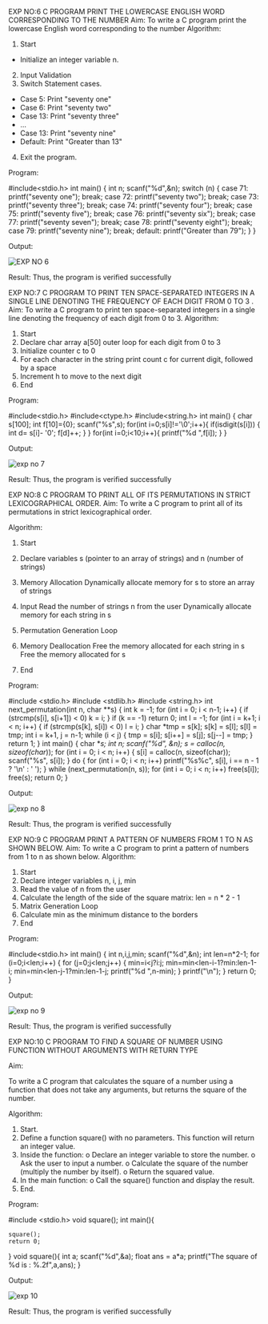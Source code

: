 EXP NO:6 C PROGRAM PRINT THE LOWERCASE ENGLISH WORD CORRESPONDING TO THE NUMBER
Aim:
To write a C program print the lowercase English word corresponding to the number
Algorithm:
1.	Start
- Initialize an integer variable n.
2.	Input Validation
3.	Switch Statement cases.
-	Case 5: Print "seventy one"
-	Case 6: Print "seventy two"
-	Case 13: Print "seventy three"
-	...
-	Case 13: Print "seventy nine"
-	Default: Print "Greater than 13"
4.	Exit the program.
 
Program:

#include<stdio.h>
int main()
{
    int n;
    scanf("%d",&n);
    switch (n)
    {
        case 71:
            printf("seventy one");
            break;
        case 72: 
            printf("seventy two");
            break;
        case 73:
            printf("seventy three");
            break;
        case 74:
            printf("seventy four");
            break;
        case 75:
            printf("seventy five");
            break;
	    case 76:
	        printf("seventy six");
	        break;
	    case 77:
	        printf("seventy seven");
	        break;
	    case 78:
	        printf("seventy eight");
	        break;
	    case 79:
	        printf("seventy nine");
	        break;
        default:
            printf("Greater than 79");
        }
}



Output:


![EXP NO 6](https://github.com/user-attachments/assets/67483834-3438-44de-8f57-3aeffd926450)






Result:
Thus, the program is verified successfully
 
EXP NO:7 C PROGRAM TO PRINT TEN SPACE-SEPARATED INTEGERS     IN A SINGLE  LINE DENOTING THE FREQUENCY OF EACH DIGIT FROM 0 TO 3 .
Aim:
To write a C program to print ten space-separated integers in a single line denoting the frequency of each digit from 0 to 3.
Algorithm:
1.	Start
2.	Declare char array a[50] outer loop for each digit from 0 to 3
3.	Initialize counter c to 0
4.	For each character in the string print count c for current digit, followed by a space
5.	Increment h to move to the next digit
6.	End
 
Program:

#include<stdio.h>
#include<ctype.h>
#include<string.h>
int main()
{
    char s[100];
    int f[10]={0};
    scanf("%s",s);
    for(int i=0;s[i]!='\0';i++){
    if(isdigit(s[i]))
    {
        int d= s[i]- '0';
        f[d]++;
    }
    }
    for(int i=0;i<10;i++){
    printf("%d ",f[i]);
    }
}



Output:


![exp no 7](https://github.com/user-attachments/assets/ab74fe18-8f81-48e4-b957-1d7df739d45a)






Result:
Thus, the program is verified successfully

EXP NO:8 C PROGRAM TO PRINT ALL OF ITS PERMUTATIONS IN STRICT LEXICOGRAPHICAL ORDER.
Aim:
To write a C program to print all of its permutations in strict lexicographical order.

Algorithm:
1.	Start
2.	Declare variables s (pointer to an array of strings) and n (number of strings)

3.	Memory Allocation
Dynamically allocate memory for s to store an array of strings
4.	Input
Read the number of strings n from the user Dynamically allocate memory for each string in s
5.	Permutation Generation Loop
6.	Memory Deallocation
Free the memory allocated for each string in s Free the memory allocated for s
7.	End
 
Program:

#include <stdio.h>
#include <stdlib.h>
#include <string.h>
int next_permutation(int n, char **s)
{
    int k = -1;
    for (int i = 0; i < n-1; i++) {
        if (strcmp(s[i], s[i+1]) < 0)
            k = i;
    }
    if (k == -1) 
        return 0; 
    int l = -1;
    for (int i = k+1; i < n; i++) {
        if (strcmp(s[k], s[i]) < 0)
            l = i;
    }
    char *tmp = s[k];
    s[k] = s[l];
    s[l] = tmp;
    int i = k+1, j = n-1;
    while (i < j) {
        tmp = s[i];
        s[i++] = s[j];
        s[j--] = tmp;
    }
    return 1; 
}
int main()
{
	char **s;
	int n;
	scanf("%d", &n);
	s = calloc(n, sizeof(char*));
	for (int i = 0; i < n; i++)
	{
		s[i] = calloc(n, sizeof(char));
		scanf("%s", s[i]);
	}
	do
	{
		for (int i = 0; i < n; i++)
			printf("%s%c", s[i], i == n - 1 ? '\n' : ' ');
	} while (next_permutation(n, s));
	for (int i = 0; i < n; i++)
		free(s[i]);
	free(s);
	return 0;
}



Output:


![exp no 8](https://github.com/user-attachments/assets/3e1a623a-0ebe-4f85-a07f-d29138419c51)






Result:
Thus, the program is verified successfully
 
EXP NO:9 C PROGRAM PRINT A PATTERN OF NUMBERS FROM 1 TO N AS
SHOWN BELOW.
Aim:
To write a C program to print a pattern of numbers from 1 to n as shown below.
Algorithm:
1.	Start
2.	Declare integer variables n, i, j, min
3.	Read the value of n from the user
4.	Calculate the length of the side of the square matrix: len = n * 2 - 1
5.	Matrix Generation Loop
6.	Calculate min as the minimum distance to the borders
7.	End
 
Program:

#include<stdio.h>
int main()
{
int n,i,j,min;
scanf("%d",&n);
int len=n*2-1; 
for (i=0;i<len;i++)
{
for (j=0;j<len;j++)
{
min=i<j?i:j;
min=min<len-i-1?min:len-1-i;
min=min<len-j-1?min:len-1-j;
printf("%d ",n-min);
}
printf("\n");
}
return 0;
}



Output:


![exp no 9](https://github.com/user-attachments/assets/b400063e-9cf6-4afe-8053-543ef4c0d5e9)






Result:
Thus, the program is verified successfully

EXP NO:10 C PROGRAM TO FIND A SQUARE  OF NUMBER USING FUNCTION WITHOUT ARGUMENTS WITH RETURN TYPE

Aim:

To write a C program that calculates the square of a number using a function that does not take any arguments, but returns the square of the number.

Algorithm:

1.	Start.
2.	Define a function square() with no parameters. This function will return an integer value.
3.	Inside the function:
o	Declare an integer variable to store the number.
o	Ask the user to input a number.
o	Calculate the square of the number (multiply the number by itself).
o	Return the squared value.
4.	In the main function:
o	Call the square() function and display the result.
5.	End.

Program:

#include <stdio.h>
void square();
int main(){
    
    square();
    return 0;
}
void square(){
    int a;
    scanf("%d",&a);
    float ans = a*a;
    printf("The square of %d is : %.2f",a,ans);
}



Output:


![exp 10](https://github.com/user-attachments/assets/3f12e530-7302-4752-ac00-9f490ecb590a)






Result:
Thus, the program is verified successfully



























